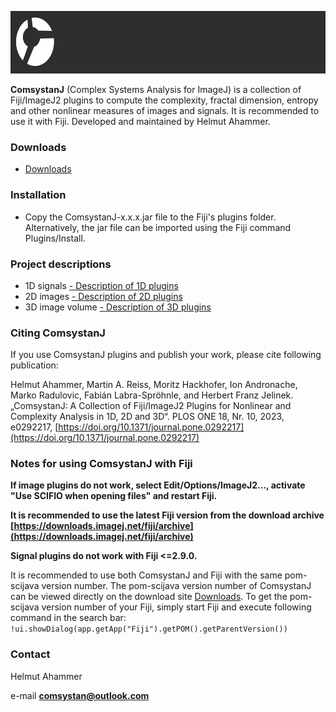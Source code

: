 <link rel="shortcut icon" type="image/png" href="favicon.png">

<!-- ![Image](comsystan-logo.png)-->
[<img src="images/comsystan-longlogo-grey46.png" width=640 height=100/>](https://comsystan.github.io/comsystanj)

**ComsystanJ** (Complex Systems Analysis for ImageJ) is a collection of Fiji/ImageJ2 plugins to compute the complexity, fractal dimension, entropy and other nonlinear measures of images and signals. It is recommended to use it with Fiji. Developed and maintained by Helmut Ahammer.

### Downloads
- [Downloads](https://github.com/comsystan/comsystanj/releases)

### Installation
- Copy the ComsystanJ-x.x.x.jar file to the Fiji's plugins folder. Alternatively, the jar file can be imported using the Fiji command Plugins/Install. 

### Project descriptions
- 1D signals [- Description of 1D plugins](description/Description1DSignal.md) 
- 2D images [- Description of 2D plugins](description/Description2DImage.md) 
- 3D image volume [- Description of 3D plugins](description/Description3DVolume.md) 

### Citing ComsystanJ 
If you use ComsystanJ plugins and publish your work, please cite following publication:

Helmut Ahammer, Martin A. Reiss, Moritz Hackhofer, Ion Andronache, Marko Radulovic, Fabián Labra-Spröhnle, and Herbert Franz Jelinek. „ComsystanJ: A Collection of Fiji/ImageJ2 Plugins for Nonlinear and Complexity Analysis in 1D, 2D and 3D“. PLOS ONE 18, Nr. 10, 2023, e0292217, [https://doi.org/10.1371/journal.pone.0292217](https://doi.org/10.1371/journal.pone.0292217)

### Notes for using ComsystanJ with Fiji

**If image plugins do not work, select Edit/Options/ImageJ2..., activate "Use SCIFIO when opening files" and restart Fiji.**
  
**It is recommended to use the latest Fiji version from the download archive [https://downloads.imagej.net/fiji/archive](https://downloads.imagej.net/fiji/archive)**

**Signal plugins do not work with Fiji <=2.9.0.**

It is recommended to use both ComsystanJ and Fiji with the same pom-scijava version number.
The pom-scijava version number of ComsystanJ can be viewed directly on the download site [Downloads](https://github.com/comsystan/comsystanj/releases).
To get the pom-scijava version number of your Fiji, simply start Fiji and execute following command in the search bar: `!ui.showDialog(app.getApp("Fiji").getPOM().getParentVersion())`

### Contact
Helmut Ahammer

e-mail **comsystan@outlook.com**
